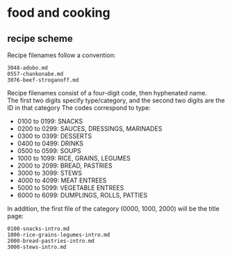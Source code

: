 # food and cooking

## recipe scheme

Recipe filenames follow a convention:

```
3048-adobo.md
0557-chankonabe.md
3076-beef-stroganoff.md
```

Recipe filenames consist of a four-digit code, then hyphenated name.  
The first two digits specify type/category, and the second two digits are the ID in that category
The codes correspond to type:

- 0100 to 0199: SNACKS
- 0200 to 0299: SAUCES, DRESSINGS, MARINADES
- 0300 to 0399: DESSERTS
- 0400 to 0499: DRINKS
- 0500 to 0599: SOUPS
- 1000 to 1099: RICE, GRAINS, LEGUMES
- 2000 to 2099: BREAD, PASTRIES
- 3000 to 3099: STEWS
- 4000 to 4099: MEAT ENTREES
- 5000 to 5099: VEGETABLE ENTREES
- 6000 to 6099: DUMPLINGS, ROLLS, PATTIES

In addition, the first file of the category (0000, 1000, 2000) will be the title page:

```
0100-snacks-intro.md
1000-rice-grains-legumes-intro.md
2000-bread-pastries-intro.md
3000-stews-intro.md
```
